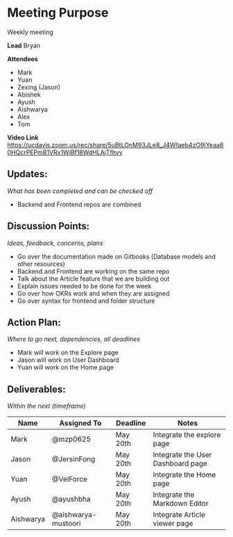 # Meeting Purpose
Weekly meeting

**Lead**
Bryan

**Attendees**
* Mark
* Yuan
* Zexing (Jason)
* Abishek
* Ayush
* Aishwarya
* Alex
* Tom

**Video Link**
https://ucdavis.zoom.us/rec/share/5uBtLOnM93JLe8_J4Wfaeb4zO9jYeaa80HQcrPEPmB1VRx1WiBf18WdHLAjTfhvv

## Updates:
*What has been completed and can be checked off*

* Backend and Frontend repos are combined

## Discussion Points:
*Ideas, feedback, concerns, plans*
* Go over the documentation made on Gitbooks (Database models and other resources)
* Backend and Frontend are working on the same repo
* Talk about the Article feature that we are building out
* Explain issues needed to be done for the week
* Go over how OKRs work and when they are assigned
* Go over syntax for frontend and folder structure

## Action Plan:
*Where to go next, dependencies, all deadlines*
* Mark will work on the Explore page
* Jason will work on User Dashboard
* Yuan will work on the Home page 

## Deliverables:
*Within the next (timeframe)*

Name  | Assigned To | Deadline | Notes
------|-------------|----------|------
Mark | @mzp0625 | May 20th | Integrate the explore page
Jason | @JersinFong | May 20th | Integrate the User Dashboard page
Yuan | @VelForce | May 20th | Integrate the Home page
Ayush | @ayushbha | May 20th | Integrate the Markdown Editor
Aishwarya | @aishwarya-mustoori | May 20th | Integrate Article viewer page